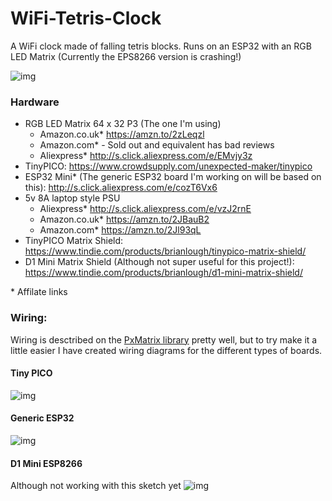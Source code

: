 # WiFi-Tetris-Clock
A WiFi clock made of falling tetris blocks. Runs on an ESP32 with an RGB LED Matrix (Currently the EPS8266 version is crashing!)

![img](https://thumbs.gfycat.com/RecklessSpecificKoodoo-size_restricted.gif)

### Hardware

- RGB LED Matrix 64 x 32 P3 (The one I'm using) 
  - Amazon.co.uk* https://amzn.to/2zLeqzl
  - Amazon.com*  - Sold out and equivalent has bad reviews
  - Aliexpress* http://s.click.aliexpress.com/e/EMvjy3z
- TinyPICO: https://www.crowdsupply.com/unexpected-maker/tinypico
- ESP32 Mini* (The generic ESP32 board I'm working on will be based on this): http://s.click.aliexpress.com/e/cozT6Vx6 
- 5v 8A laptop style PSU
  - Aliexpress* http://s.click.aliexpress.com/e/vzJ2rnE
  - Amazon.co.uk* https://amzn.to/2JBauB2
  - Amazon.com* https://amzn.to/2Jl93qL
- TinyPICO Matrix Shield: https://www.tindie.com/products/brianlough/tinypico-matrix-shield/
- D1 Mini Matrix Shield (Although not super useful for this project!): https://www.tindie.com/products/brianlough/d1-mini-matrix-shield/


\* Affilate links

### Wiring:

Wiring is desctribed on the [PxMatrix library](https://github.com/2dom/PxMatrix) pretty well, but to try make it a little easier I have created wiring diagrams for the different types of boards.

#### Tiny PICO
![img](https://i.imgur.com/aDPyHFh.png)

#### Generic ESP32
![img](https://i.imgur.com/0FB11me.png)

#### D1 Mini ESP8266
Although not working with this sketch yet
![img](https://i.imgur.com/bIBcAXR.png)
